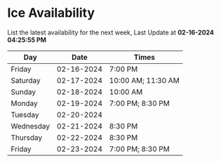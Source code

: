 # Ice Availability

List the latest availability for the next week, Last Update at **02-16-2024 04:25:55 PM**

| Day         | Date        | Times       |
| ----------- | ----------- | ----------- |
|Friday|02-16-2024|7:00 PM|
|Saturday|02-17-2024|10:00 AM; 11:30 AM|
|Sunday|02-18-2024|10:00 AM|
|Monday|02-19-2024|7:00 PM; 8:30 PM|
|Tuesday|02-20-2024||
|Wednesday|02-21-2024|8:30 PM|
|Thursday|02-22-2024|8:30 PM|
|Friday|02-23-2024|7:00 PM; 8:30 PM|
